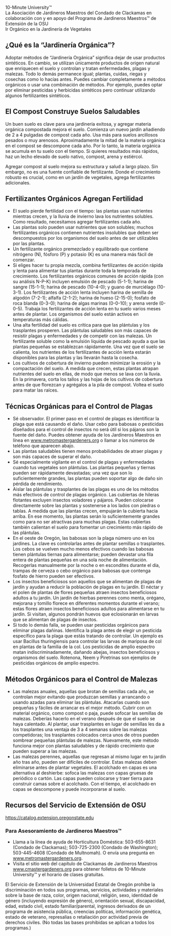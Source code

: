 10-Minute University™  
La Asociación de Jardineros Maestros del Condado de Clackamas en colaboración con y en apoyo del Programa de Jardineros Maestros™ de Extensión de la OSU  
Ir Orgánico en la Jardinería de Vegetales  

## ¿Qué es la “Jardinería Orgánica”?  
Adoptar métodos de “Jardinería Orgánica” significa dejar de usar productos sintéticos. En cambio, se utilizan únicamente productos de origen natural que enriquecen el suelo y controlan y tratan enfermedades, plagas y malezas. Todo lo demás permanece igual; plantas, cuidas, riegas y cosechas como lo hacías antes. Puedes cambiar completamente a métodos orgánicos o usar una combinación de métodos. Por ejemplo, puedes optar por eliminar pesticidas y herbicidas sintéticos pero continuar utilizando algunos fertilizantes sintéticos.  

## El Compost Construye Suelos Saludables  
Un buen suelo es clave para una jardinería exitosa, y agregar materia orgánica compostada mejora el suelo. Comienza un nuevo jardín añadiendo de 2 a 4 pulgadas de compost cada año. Usa más para suelos arcillosos pesados o muy arenosos. Aproximadamente la mitad de la materia orgánica en el compost se descompone cada año. Por lo tanto, la materia orgánica se acumula en tu suelo con el tiempo. Si quieres resultados más rápidos, haz un lecho elevado de suelo nativo, compost, arena y estiércol.  

Agregar compost al suelo mejora su estructura y salud a largo plazo. Sin embargo, no es una fuente confiable de fertilizante. Donde el crecimiento robusto es crucial, como en un jardín de vegetales, agrega fertilizantes adicionales.  

## Fertilizantes Orgánicos Agregan Fertilidad  
- El suelo pierde fertilidad con el tiempo: las plantas usan nutrientes mientras crecen, y la lluvia de invierno lava los nutrientes solubles. Como resultado, necesitamos agregar fertilizantes cada año.  
- Las plantas solo pueden usar nutrientes que son solubles; muchos fertilizantes orgánicos contienen nutrientes insolubles que deben ser descompuestos por los organismos del suelo antes de ser utilizables por las plantas.  
- Un fertilizante orgánico premezclado y equilibrado que contiene nitrógeno (N), fósforo (P) y potasio (K) es una manera más fácil de comenzar.  
- Si eliges hacer tu propia mezcla, combina fertilizantes de acción rápida y lenta para alimentar tus plantas durante toda la temporada de crecimiento. Los fertilizantes orgánicos comunes de acción rápida (con su análisis N-P-K) incluyen emulsión de pescado (5-1-1); harina de sangre (15-1-1); harina de pescado (10-4-0); y guano de murciélago (10-3-1). Los fertilizantes de acción lenta incluyen harina de semilla de algodón (7-2-1); alfalfa (2-1-2); harina de hueso (2-15-0); fosfato de roca blanda (0-3-0); harina de algas marinas (0-0-10); y arena verde (0-0-5). Trabaja los fertilizantes de acción lenta en tu suelo varios meses antes de plantar. Los organismos del suelo están activos en temperaturas más cálidas.  
- Una alta fertilidad del suelo es crítica para que las plántulas y los trasplantes prosperen. Las plántulas saludables son más capaces de resistir plagas y enfermedades y de competir con las malezas. Un fertilizante soluble como la emulsión líquida de pescado ayuda a que las plantas pequeñas se establezcan rápidamente. Una vez que el suelo se calienta, los nutrientes de los fertilizantes de acción lenta estarán disponibles para las plantas y las llevarán hasta la cosecha.  
- Los cultivos de cobertura de invierno pueden minimizar la erosión y la compactación del suelo. A medida que crecen, estas plantas atrapan nutrientes del suelo en ellas, de modo que menos se lava con la lluvia. En la primavera, corta los tallos y las hojas de los cultivos de cobertura antes de que florezcan y agrégalos a la pila de compost. Voltea el suelo para matar las raíces.  

## Técnicas Orgánicas para el Control de Plagas  
- Sé observador. El primer paso en el control de plagas es identificar la plaga que está causando el daño. Usar cebo para babosas o pesticidas diseñados para el control de insectos no será útil si los pájaros son la fuente del daño. Puedes obtener ayuda de los Jardineros Maestros en línea en www.metromastergardeners.org o llamar a los números de teléfono que aparecen abajo.  
- Las plantas saludables tienen menos probabilidades de atraer plagas y son más capaces de superar el daño.  
- Sé especialmente vigilante en el control de plagas y enfermedades cuando tus vegetales son plántulas. Las plantas pequeñas y tiernas pueden ser rápidamente devastadas; una vez que son lo suficientemente grandes, las plantas pueden soportar algo de daño sin pérdida de rendimiento.  
- Aislar las plántulas y trasplantes de las plagas es uno de los métodos más efectivos de control de plagas orgánico. Las cubiertas de hileras flotantes excluyen insectos voladores y pájaros. Pueden colocarse directamente sobre las plantas y sostenerse a los lados con piedras o tablas. A medida que las plantas crecen, empujarán la cubierta hacia arriba. En ese momento, las plantas serán lo suficientemente grandes como para no ser atractivas para muchas plagas. Estas cubiertas también calientan el suelo para fomentar un crecimiento más rápido de las plántulas.  
- En el oeste de Oregón, las babosas son la plaga número uno en los jardines. La clave es controlarlas antes de plantar semillas o trasplantes. Los cebos se vuelven mucho menos efectivos cuando las babosas tienen plántulas tiernas para alimentarse; pueden devastar una fila entera de plantas pequeñas en una sola noche de alimentación. Recogerlas manualmente por la noche o en escondites durante el día, trampas de cerveza o cebo orgánico para babosas que contenga fosfato de hierro pueden ser efectivos.  
- Los insectos beneficiosos son aquellos que se alimentan de plagas de jardín y ayudan a reducir la población de plagas en tu jardín. El néctar y el polen de plantas de flores pequeñas atraen insectos beneficiosos adultos a tu jardín. Un jardín de hierbas perennes como menta, orégano, mejorana y tomillo florece en diferentes momentos durante el verano; estas flores atraen insectos beneficiosos adultos para alimentarse en tu jardín. Si visitan, algunos pondrán huevos que eclosionarán en larvas que se alimentan de plagas de insectos.  
- Si todo lo demás falla, se pueden usar pesticidas orgánicos para eliminar plagas dañinas. Identifica la plaga antes de elegir un pesticida específico para la plaga que estás tratando de controlar. Un ejemplo es usar Bacillus thuringiensis para controlar las larvas de mariposa de col en plantas de la familia de la col. Los pesticidas de amplio espectro matan indiscriminadamente, dañando abejas, insectos beneficiosos y organismos del suelo. Rotenona, Neem y Piretrinas son ejemplos de pesticidas orgánicos de amplio espectro.  

## Métodos Orgánicos para el Control de Malezas  
- Las malezas anuales, aquellas que brotan de semillas cada año, se controlan mejor evitando que produzcan semillas y arrancando o usando azadas para eliminar las plántulas. Atacarlas cuando son pequeñas y fáciles de arrancar es el mejor método. Cubrir con un material orgánico, como compost o paja, puede sofocar las semillas de malezas. Deberías hacerlo en el verano después de que el suelo se haya calentado. Al plantar, usar trasplantes en lugar de semillas les da a los trasplantes una ventaja de 3 a 4 semanas sobre las malezas competidoras; los trasplantes colocados cerca unos de otros pueden sombrear pequeñas plántulas de malezas. Nuevamente, este método funciona mejor con plantas saludables y de rápido crecimiento que pueden superar a las malezas.  
- Las malezas perennes, aquellas que regresan al mismo lugar en tu jardín año tras año, pueden ser difíciles de controlar. Estas malezas deben eliminarse antes de plantar vegetales. El acolchado en capas es una alternativa al deshierbe: sofoca las malezas con capas gruesas de periódico o cartón. Las capas pueden colocarse y traer tierra para construir camas sobre el acolchado. Con el tiempo, el acolchado en capas se descompone y puede incorporarse al suelo.  

## Recursos del Servicio de Extensión de OSU  
https://catalog.extension.oregonstate.edu  

### Para Asesoramiento de Jardineros Maestros™  
- Llama a la línea de ayuda de Horticultura Doméstica: 503-655-8631 (Condado de Clackamas); 503-725-2300 (Condado de Washington); 503-445-4608 (Condado de Multnomah). O envía una pregunta en www.metromastergardeners.org.  
- Visita el sitio web del capítulo de Clackamas de Jardineros Maestros www.cmastergardeners.org para obtener folletos de 10-Minute University™ y el horario de clases gratuitas.  

El Servicio de Extensión de la Universidad Estatal de Oregón prohíbe la discriminación en todos sus programas, servicios, actividades y materiales sobre la base de raza, color, origen nacional, religión, sexo, identidad de género (incluyendo expresión de género), orientación sexual, discapacidad, edad, estado civil, estado familiar/parental, ingresos derivados de un programa de asistencia pública, creencias políticas, información genética, estado de veterano, represalias o retaliación por actividad previa de derechos civiles. (No todas las bases prohibidas se aplican a todos los programas.)
